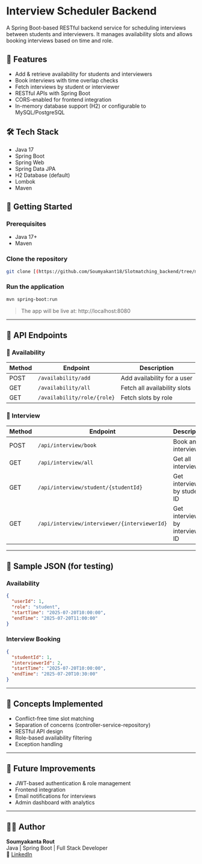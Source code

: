 # Interview Scheduler Backend

A Spring Boot-based RESTful backend service for scheduling interviews between students and interviewers. It manages availability slots and allows booking interviews based on time and role.

## 🔧 Features

- Add & retrieve availability for students and interviewers
- Book interviews with time overlap checks
- Fetch interviews by student or interviewer
- RESTful APIs with Spring Boot
- CORS-enabled for frontend integration
- In-memory database support (H2) or configurable to MySQL/PostgreSQL

## 🛠️ Tech Stack

- Java 17
- Spring Boot
- Spring Web
- Spring Data JPA
- H2 Database (default)
- Lombok
- Maven


## 🚀 Getting Started

### Prerequisites

- Java 17+
- Maven

### Clone the repository

```bash
git clone [(https://github.com/Soumyakant18/Slotmatching_backend/tree/master)]

```

### Run the application

```bash
mvn spring-boot:run
```

> The app will be live at: http://localhost:8080

---

## 📡 API Endpoints

### 🔹 Availability

| Method | Endpoint                         | Description                      |
|--------|----------------------------------|----------------------------------|
| POST   | `/availability/add`             | Add availability for a user      |
| GET    | `/availability/all`             | Fetch all availability slots     |
| GET    | `/availability/role/{role}`     | Fetch slots by role              |

### 🔹 Interview

| Method | Endpoint                                      | Description                             |
|--------|-----------------------------------------------|-----------------------------------------|
| POST   | `/api/interview/book`                        | Book an interview                       |
| GET    | `/api/interview/all`                         | Get all interviews                      |
| GET    | `/api/interview/student/{studentId}`         | Get interviews by student ID            |
| GET    | `/api/interview/interviewer/{interviewerId}` | Get interviews by interviewer ID        |

---

## 🧪 Sample JSON (for testing)

### Availability
```json
{
  "userId": 1,
  "role": "student",
  "startTime": "2025-07-20T10:00:00",
  "endTime": "2025-07-20T11:00:00"
}
```

### Interview Booking
```json
{
  "studentId": 1,
  "interviewerId": 2,
  "startTime": "2025-07-20T10:00:00",
  "endTime": "2025-07-20T10:30:00"
}
```

---

## 🧠 Concepts Implemented

- Conflict-free time slot matching
- Separation of concerns (controller-service-repository)
- RESTful API design
- Role-based availability filtering
- Exception handling

---

## 📎 Future Improvements

- JWT-based authentication & role management
- Frontend integration
- Email notifications for interviews
- Admin dashboard with analytics

---

## 👨‍💻 Author

**Soumyakanta Rout**  
Java | Spring Boot | Full Stack Developer  
🔗 [LinkedIn](https://www.linkedin.com/in/soumyakanta-rout) 

